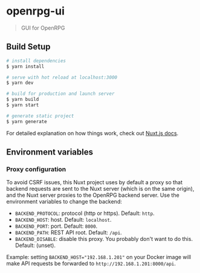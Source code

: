# openrpg-ui

> GUI for OpenRPG

## Build Setup

``` bash
# install dependencies
$ yarn install

# serve with hot reload at localhost:3000
$ yarn dev

# build for production and launch server
$ yarn build
$ yarn start

# generate static project
$ yarn generate
```

For detailed explanation on how things work, check out [Nuxt.js docs](https://nuxtjs.org).

## Environment variables

### Proxy configuration

To avoid CSRF issues, this Nuxt project uses by default a proxy so that backend
requests are sent to the Nuxt server (which is on the same origin), and the Nuxt
server proxies to the OpenRPG backend server. Use the environment variables to
change the backend:

* `BACKEND_PROTOCOL`: protocol (http or https). Default: `http`.
* `BACKEND_HOST`: host. Default: `localhost`.
* `BACKEND_PORT`: port. Default: `8000`.
* `BACKEND_PATH`: REST API root. Default: `/api`.
* `BACKEND_DISABLE`: disable this proxy. You probably don't want to do this. Default: (unset).

Example: setting `BACKEND_HOST="192.168.1.201"` on your Docker image will make
API requests be forwarded to `http://192.168.1.201:8000/api`.
